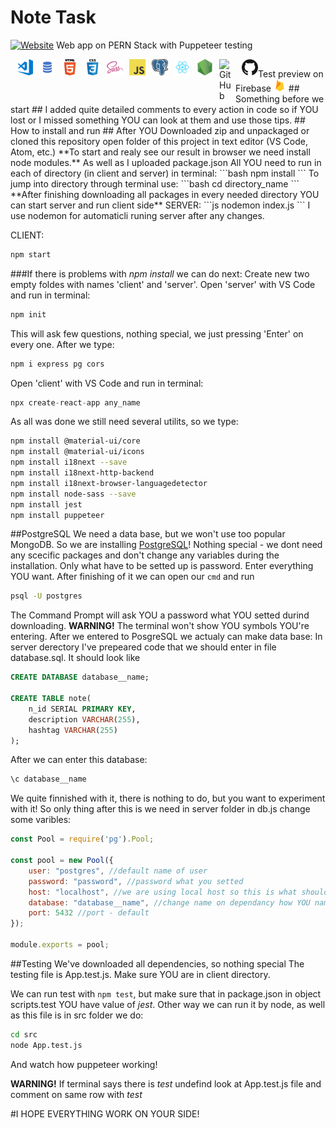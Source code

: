 # Note Task
<style>
.weblist {
    margin-left: 10px;
}
hr {
    opacity: 0;
}
</style>
[![Website](https://img.shields.io/website?label=Node%20Task&down_color=lightgrey&down_message=Node%20Task&style=flat-square&up_color=%23f50057&up_message=TRY&url=https%3A%2F%2Fnotesaionystask.web.app%2F)](https://notesaionystask.web.app/)
Web app on PERN Stack with Puppeteer testing

<img class="weblist" align="left" alt="Visual Studio Code" width="26px" src="https://raw.githubusercontent.com/github/explore/80688e429a7d4ef2fca1e82350fe8e3517d3494d/topics/visual-studio-code/visual-studio-code.png" /><img class="weblist" align="left" alt="Visual Studio Code" width="26px" src="https://raw.githubusercontent.com/github/explore/80688e429a7d4ef2fca1e82350fe8e3517d3494d/topics/sql/sql.png" /><img class="weblist" align="left" alt="HTML5" width="26px" src="https://raw.githubusercontent.com/github/explore/80688e429a7d4ef2fca1e82350fe8e3517d3494d/topics/html/html.png" /><img class="weblist" align="left" alt="CSS3" width="26px" src="https://raw.githubusercontent.com/github/explore/80688e429a7d4ef2fca1e82350fe8e3517d3494d/topics/css/css.png" /><img class="weblist" align="left" alt="Sass" width="26px" src="https://raw.githubusercontent.com/github/explore/80688e429a7d4ef2fca1e82350fe8e3517d3494d/topics/sass/sass.png" /><img class="weblist" align="left" alt="JavaScript" width="26px" src="https://raw.githubusercontent.com/github/explore/80688e429a7d4ef2fca1e82350fe8e3517d3494d/topics/javascript/javascript.png" /><img class="weblist" align="left" alt="React" width="26px" src="https://raw.githubusercontent.com/github/explore/80688e429a7d4ef2fca1e82350fe8e3517d3494d/topics/postgresql/postgresql.png" /><img class="weblist" align="left" alt="React" width="26px" src="https://raw.githubusercontent.com/github/explore/80688e429a7d4ef2fca1e82350fe8e3517d3494d/topics/react/react.png" /><img class="weblist" align="left" alt="Node.js" width="26px" src="https://raw.githubusercontent.com/github/explore/80688e429a7d4ef2fca1e82350fe8e3517d3494d/topics/nodejs/nodejs.png" /><img class="weblist" align="left" alt="GitHub" width="26px" src="https://habrastorage.org/webt/mr/mp/vo/mrmpvoy3c9sicju-zbxkob3i-3w.png" /><img class="weblist" align="left" alt="GitHub" width="26px" src="https://raw.githubusercontent.com/github/explore/78df643247d429f6cc873026c0622819ad797942/topics/github/github.png" />
<hr/>
Test preview on Firebase <img src="https://raw.githubusercontent.com/github/explore/80688e429a7d4ef2fca1e82350fe8e3517d3494d/topics/firebase/firebase.png" height = "20px">
## Something before we start ##
I added quite detailed comments to every action in code so if YOU lost or I missed something YOU can look at them and use those tips.
## How to install and run ##
After YOU Downloaded zip and unpackaged or cloned this repository open folder of this project in text editor (VS Code, Atom, etc.)
**To start and realy see our result in browser we need install node modules.**
As well as I uploaded package.json
All YOU need to run in each of directory (in client and server) in terminal:
```bash
npm install
```
To jump into directory through terminal use:
```bash
cd directory_name
```
**After finishing downloading all packages in every needed directory YOU can start server and run client side**
SERVER:
```js
nodemon index.js
```
I use nodemon for automaticli runing server after any changes.

CLIENT:
```bash
npm start
```
###If there is problems with *npm install* we can do next:
Create new two empty foldes with names 'client' and 'server'.
Open 'server' with VS Code and run in terminal:
```bash
npm init
```
This will ask few questions, nothing special, we just pressing 'Enter' on every one. After we type:
```bash
npm i express pg cors
```

Open 'client' with VS Code and run in terminal:
```js
npx create-react-app any_name
```
As all was done we still need several utilits, so we type:
```bash
npm install @material-ui/core
npm install @material-ui/icons
npm install i18next --save
npm install i18next-http-backend
npm install i18next-browser-languagedetector
npm install node-sass --save
npm install jest
npm install puppeteer
```
##PostgreSQL
We need a data base, but we won't use too popular MongoDB.
So we are installing [PostgreSQL][downloadlink]!
Nothing special - we dont need any scecific packages and don't change any variables during the installation. Only what have to be setted up is password. Enter everything YOU want. After finishing of it we can open our ```cmd``` and run 
```bash
psql -U postgres
```
The Command Prompt will ask YOU a password what YOU setted durind downloading.
**WARNING!** The terminal won't show YOU symbols YOU're entering.
After we entered to PosgreSQL we actualy can make data base:
In server derectory I've prepeared code that we should enter in file database.sql.
It should look like 
```sql
CREATE DATABASE database__name;

CREATE TABLE note(
    n_id SERIAL PRIMARY KEY,
    description VARCHAR(255),
    hashtag VARCHAR(255)
);
```
After we can enter this database:
```sql
\c database__name
```
We quite finnished with it, there is nothing to do, but you want to experiment with it!
So only thing after this is we need in server folder in db.js change some varibles:
```js
const Pool = require('pg').Pool;

const pool = new Pool({
    user: "postgres", //default name of user
    password: "password", //password what you setted
    host: "localhost", //we are using local host so this is what should be
    database: "database__name", //change name on dependancy how YOU named it
    port: 5432 //port - default
});

module.exports = pool;
```

##Testing
We've downloaded all dependencies, so nothing special
The testing file is App.test.js. Make sure YOU are in client directory.

We can run test with ```npm test```, but make sure that in package.json in object scripts.test YOU have value of *jest*. Other way we can run it by node, as well as this file is in src folder we do: 
```bash
cd src
node App.test.js
```
And watch how puppeteer working!

**WARNING!** If terminal says there is *test* undefind look at App.test.js file and comment on same row with *test*

#I HOPE EVERYTHING WORK ON YOUR SIDE!

[downloadlink]: https://www.enterprisedb.com/downloads/postgres-postgresql-downloads